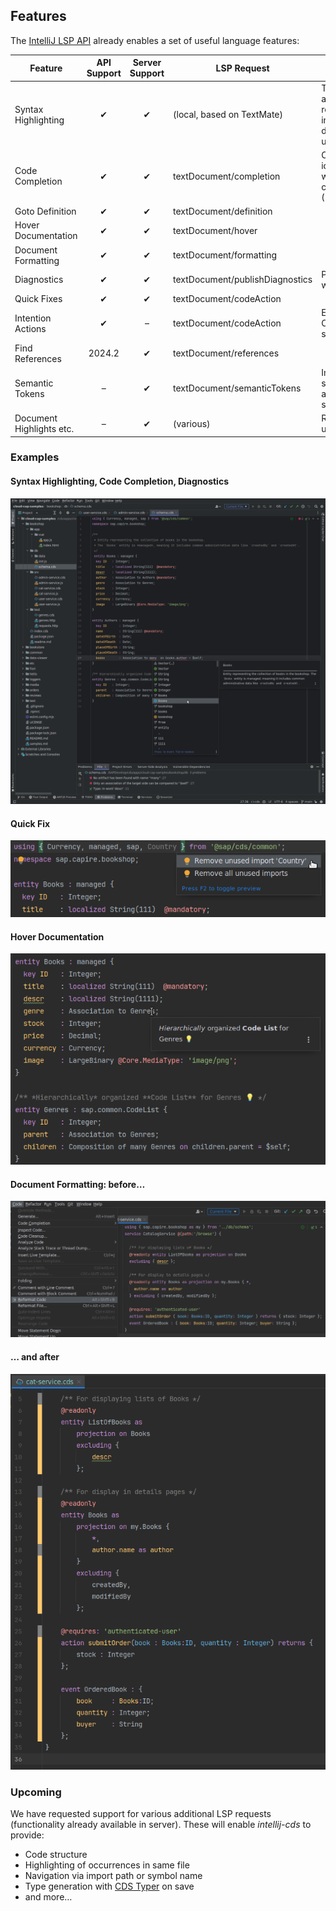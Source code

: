 ## Features

The [IntelliJ LSP API](https://plugins.jetbrains.com/docs/intellij/language-server-protocol.html#supported-features) already enables a set of useful language features:

| Feature                  | API Support | Server Support | LSP Request                     | Remarks                                                                                        |
|--------------------------|:-----------:|:--------------:|---------------------------------|------------------------------------------------------------------------------------------------|
| Syntax Highlighting      |      ✔      |       ✔        | (local, based on TextMate)      | TM Bundle is automatically registered on plugin installation (and disabled on uninstallation). |
| Code Completion          |      ✔      |       ✔        | textDocument/completion         | Completing with global identifiers supported with completionItem/resolve (2024.2)              |
| Goto Definition          |      ✔      |       ✔        | textDocument/definition         |                                                                                                |
| Hover Documentation      |      ✔      |       ✔        | textDocument/hover              |                                                                                                |
| Document Formatting      |      ✔      |       ✔        | textDocument/formatting         |                                                                                                |
| Diagnostics              |      ✔      |       ✔        | textDocument/publishDiagnostics | Problems (errors, warnings).                                                                   |
| Quick Fixes              |      ✔      |       ✔        | textDocument/codeAction         |                                                                                                |
| Intention Actions        |      ✔      |       –        | textDocument/codeAction         | E.g. Refactoring or Organize Imports. No server support yet.                                   |
| Find References          |   2024.2    |       ✔        | textDocument/references         |                                                                                                |
| Semantic Tokens          |      –      |       ✔        | textDocument/semanticTokens     | Improved highlighting: server dynamically assigns token semantics.                             |
| Document Highlights etc. |      –      |       ✔        | (various)                       | Requested by us, ETA unclear.                                                                  |

### Examples

#### Syntax Highlighting, Code Completion, Diagnostics

![Demo of Syntax Highlighting, Code Completion, Diagnostics](.assets/syntax+completion+diagnostics.png)

#### Quick Fix

![Demo of Quick Fix](.assets/quick_fix.png)

#### Hover Documentation

![Demo of Hover Documentation](.assets/hover_documentation.png)

#### Document Formatting: before…

![Demo of Document Formatting (before)](.assets/document_formatting1.png)

#### … and after

![Demo of Document Formatting (after)](.assets/document_formatting2.png)


### Upcoming

We have requested support for various additional LSP requests (functionality already available in server).
These will enable *intellij-cds* to provide:
- Code structure
- Highlighting of occurrences in same file
- Navigation via import path or symbol name
- Type generation with [CDS Typer](https://cap.cloud.sap/docs/tools/cds-typer) on save
- and more…
